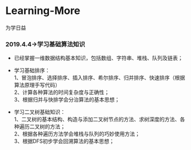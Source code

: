 # Learning-More
为学日益

### 2019.4.4->学习基础算法知识
* 已经掌握一维数据结构基本知识，包括数组、字符串、堆栈、队列及链表；<br>

* 学习基础排序：<br>
1、冒泡排序、选择排序、插入排序、希尔排序、归并排序、快速排序（根据算法原理手写代码）<br>
2、计算各种算法的时间复杂度与正确性；<br>
3、根据归并与快排学会分治算法的基本思想；<br>

* 学习二叉树基础知识：<br>
1、二叉树的基本结构、构造与添加二叉树节点的方法、求树深度的方法、各种遍历二叉树的方法；<br>
2、根据各种遍历方法学会堆栈与队列的巧妙使用方法；<br>
3、根据DFS初步学会回溯算法的基本思想；<br>